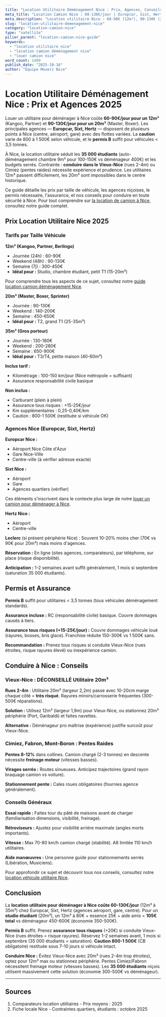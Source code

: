 ```yaml
---
title: "Location Utilitaire Déménagement Nice : Prix, Agences, Conseils 2025"
meta_title: "Location Camion Nice : 60-130€/jour | Europcar, Sixt, Hertz"
meta_description: "Location utilitaire Nice : 60-90€ (12m³), 90-130€ (20m³). Europcar, Sixt, Hertz. Permis B. Caution 800-1500€. Conduite Vieux-Nice. Guide complet."
slug: "location-utilitaire-demenagement-nice"
category: "location-camion-nice"
type: "satellite"
pilier_parent: "location-camion-nice-guide"
keywords:
  - "location utilitaire nice"
  - "location camion déménagement nice"
  - "louer camion nice"
word_count: 1400
publish_date: "2025-10-16"
author: "Équipe Moverz Nice"
---
```


# Location Utilitaire Déménagement Nice : Prix et Agences 2025

Louer un utilitaire pour déménager à Nice coûte **60-90€/jour pour un 12m³** (Kangoo, Partner) et **90-130€/jour pour un 20m³** (Master, Boxer). Les principales agences — **Europcar, Sixt, Hertz** — disposent de plusieurs points à Nice (centre, aéroport, gare) avec des flottes variées. La **caution** varie de 800 à 1 500€ selon véhicule, et le **permis B** suffit pour véhicules < 3,5 tonnes.

À Nice, la location utilitaire séduit les **35 000 étudiants** (auto-déménagement chambre 9m² pour 100-150€ vs déménageur 400€) et les budgets serrés. Contrainte : **conduire dans le Vieux-Nice** (rues 2-4m) ou Cimiez (pentes raides) nécessite expérience et prudence. Les utilitaires 12m³ passent difficilement, les 20m³ sont impossibles dans le centre historique.

Ce guide détaille les prix par taille de véhicule, les agences niçoises, le permis nécessaire, l'assurance, et nos conseils pour conduire en toute sécurité à Nice. Pour tout comprendre sur [la location de camion à Nice](/blog/location-camion-nice/location-camion-nice-guide), consultez notre guide complet.

## Prix Location Utilitaire Nice 2025

### Tarifs par Taille Véhicule

**12m³ (Kangoo, Partner, Berlingo)**
- Journée (24h) : 60-90€
- Weekend (48h) : 90-130€
- Semaine (7j) : 300-450€
- **Idéal pour :** Studio, chambre étudiant, petit T1 (15-20m³)

Pour comprendre tous les aspects de ce sujet, consultez notre [guide location camion déménagement Nice](/blog/location-camion-demenagement-nice/location-camion-demenagement-nice-guide).


**20m³ (Master, Boxer, Sprinter)**
- Journée : 90-130€
- Weekend : 140-200€
- Semaine : 450-650€
- **Idéal pour :** T2, grand T1 (25-35m³)

**35m³ (Gros porteur)**
- Journée : 130-180€
- Weekend : 200-280€
- Semaine : 650-900€
- **Idéal pour :** T3/T4, petite maison (40-60m³)

**Inclus tarif :**
- Kilométrage : 100-150 km/jour (Nice métropole = suffisant)
- Assurance responsabilité civile basique

**Non inclus :**
- Carburant (plein à plein)
- Assurance tous risques : +15-25€/jour
- Km supplémentaires : 0,25-0,40€/km
- Caution : 800-1 500€ (restituée si véhicule OK)

### Agences Nice (Europcar, Sixt, Hertz)

**Europcar Nice :**
- Aéroport Nice Côte d'Azur
- Gare Nice-Ville
- Centre-ville (à vérifier adresse exacte)

**Sixt Nice :**
- Aéroport
- Gare
- Agences quartiers (vérifier)


Ces éléments s'inscrivent dans le contexte plus large de notre [louer un camion pour déménager à Nice](/blog/location-camion-demenagement-nice/location-camion-demenagement-nice-guide).

**Hertz Nice :**
- Aéroport
- Centre-ville

**Leclerc** (si présent périphérie Nice) : Souvent 10-20% moins cher (70€ vs 90€ pour 20m³) mais moins d'agences.

**Réservation :** En ligne (sites agences, comparateurs), par téléphone, sur place (risque disponibilité).

**Anticipation :** 1-2 semaines avant suffit généralement, 1 mois si septembre (saturation 35 000 étudiants).

## Permis et Assurance

**Permis B** suffit pour utilitaires < 3,5 tonnes (tous véhicules déménagement standards).

**Assurance incluse :** RC (responsabilité civile) basique. Couvre dommages causés à tiers.

**Assurance tous risques (+15-25€/jour) :** Couvre dommages véhicule loué (rayures, bosses, bris glace). Franchise réduite 150-300€ vs 1 500€ sans.

**Recommandation :** Prenez tous risques si conduite Vieux-Nice (rues étroites, risque rayures élevé) ou inexpérience camion.

## Conduire à Nice : Conseils

### Vieux-Nice : DÉCONSEILLÉ Utilitaire 20m³

**Rues 2-4m** : Utilitaire 20m³ (largeur 2,2m) passe avec 10-20cm marge chaque côté = **très risqué**. Rayures miroirs/carrosserie fréquentes (300-500€ réparations).

**Solution :** Utilisez 12m³ (largeur 1,9m) pour Vieux-Nice, ou stationnez 20m³ périphérie (Port, Garibaldi) et faites navettes.

**Alternative :** Déménageur pro maîtrise (expérience) justifie surcoût pour Vieux-Nice.

### Cimiez, Fabron, Mont-Boron : Pentes Raides

**Pentes 8-12%** dans collines. Camion chargé (2-3 tonnes) en descente nécessite **freinage moteur** (vitesses basses).

**Virages serrés :** Routes sinueuses. Anticipez trajectoires (grand rayon braquage camion vs voiture).

**Stationnement pente :** Cales roues obligatoires (fournies agence généralement).

### Conseils Généraux

**Essai rapide :** Faites tour du pâté de maisons avant de charger (familiarisation dimensions, visibilité, freinage).

**Rétroviseurs :** Ajustez pour visibilité arrière maximale (angles morts importants).

**Vitesse :** Max 70-80 km/h camion chargé (stabilité). A8 limitée 110 km/h utilitaires.

**Aide manœuvres :** Une personne guide pour stationnements serrés (Libération, Musiciens).


Pour approfondir ce sujet et découvrir tous nos conseils, consultez notre [location véhicule utilitaire Nice](/blog/location-camion-demenagement-nice/location-camion-demenagement-nice-guide).

## Conclusion

La **location utilitaire pour déménager à Nice coûte 60-130€/jour** (12m³ à 35m³) chez Europcar, Sixt, Hertz (agences aéroport, gare, centre). Pour un **studio étudiant** (20m³), un 12m³ à 80€ + essence 25€ + aide amis = **105€ total** vs déménageur 450-600€ (économie 350-500€).

**Permis B** suffit. Prenez **assurance tous risques** (+20€) si conduite Vieux-Nice (rues étroites = risque rayures). Réservez 1-2 semaines avant, 1 mois si septembre (35 000 étudiants = saturation). **Caution 800-1 500€** (CB obligatoire) restituée sous 7-10 jours si véhicule intact.

**Conduire Nice :** Évitez Vieux-Nice avec 20m³ (rues 2-4m trop étroites), optez pour 12m³ max ou stationnez périphérie. Pentes Cimiez/Fabron nécessitent freinage moteur (vitesses basses). Les **35 000 étudiants** niçois utilisent massivement cette solution (économie 300-500€ vs déménageur).

---

## Sources

1. Comparateurs location utilitaires - Prix moyens : 2025
2. Fiche locale Nice - Contraintes quartiers, étudiants : octobre 2025


